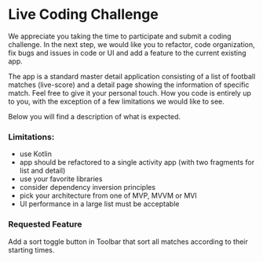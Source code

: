 # Live Coding Challenge

We appreciate you taking the time to participate and submit a coding challenge.
In the next step, we would like you to refactor, code organization, fix bugs and issues in code or UI and add a feature to the current existing app.

The app is a standard master detail application consisting of a list of football matches (live-score) and a detail page 
showing the information of specific match. Feel free to give it your personal touch.
How you code is entirely up to you, with the exception of a few limitations we would like to see. 

Below you will find a description of what is expected.

### Limitations:
*   use Kotlin
*   app should be refactored to a single activity app (with two fragments for list and detail)
*   use your favorite libraries
*   consider dependency inversion principles
*   pick your architecture from one of MVP, MVVM or MVI
*   UI performance in a large list must be acceptable


### Requested Feature
Add a sort toggle button in Toolbar that sort all matches according to their starting times.
